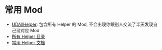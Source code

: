 # 常用 Mod

* [UDAllHelper](https://celeste.weg.fan/submissions/detail/125868576364965704/all-helpers-in-one): 包含所有 Helper 的 Mod, 不会出现你跟别人交流了半天发现自己没对应 Mod
* [所有 Helper 目录](https://maddie480.ovh/celeste/custom-entity-catalog)
* [常用 Helper 文档](https://github.com/EverestAPI/Resources/wiki/Helper-Manuals)